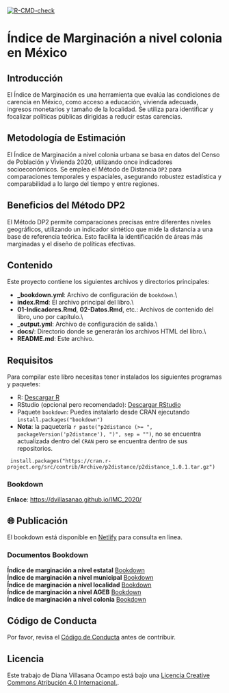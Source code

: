 [![R-CMD-check](https://github.com/r-lib/usethis/actions/workflows/R-CMD-check.yaml/badge.svg)](https://github.com/r-lib/usethis/actions/workflows/R-CMD-check.yaml)

# Índice de Marginación a nivel colonia en México   

## Introducción   

El Índice de Marginación es una herramienta que evalúa las condiciones de carencia en México, como acceso a educación, vivienda adecuada, ingresos monetarios y tamaño de la localidad. Se utiliza para identificar y focalizar políticas públicas dirigidas a reducir estas carencias.  

## Metodología de Estimación  

El Índice de Marginación a nivel colonia urbana se basa en datos del Censo de Población y Vivienda 2020, utilizando once indicadores socioeconómicos. Se emplea el Método de Distancia `DP2` para comparaciones temporales y espaciales, asegurando robustez estadística y comparabilidad a lo largo del tiempo y entre regiones.    

## Beneficios del Método DP2   

El Método DP2 permite comparaciones precisas entre diferentes niveles geográficos, utilizando un indicador sintético que mide la distancia a una base de referencia teórica. Esto facilita la identificación de áreas más marginadas y el diseño de políticas efectivas.  

## Contenido    

Este proyecto contiene los siguientes archivos y directorios principales:   

-   **\_bookdown.yml**: Archivo de configuración de `bookdown`.\
-   **index.Rmd**: El archivo principal del libro.\
-   **01-Indicadores.Rmd**, **02-Datos.Rmd**, etc.: Archivos de contenido del libro, uno por capítulo.\
-   **\_output.yml**: Archivo de configuración de salida.\
-   **docs/**: Directorio donde se generarán los archivos HTML del libro.\
-   **README.md**: Este archivo.

## Requisitos  

Para compilar este libro necesitas tener instalados los siguientes programas y paquetes:    

-   R: [Descargar R](https://cran.r-project.org/)  
-   RStudio (opcional pero recomendado): [Descargar RStudio](https://www.rstudio.com/products/rstudio/download/)   
-   Paquete `bookdown`: Puedes instalarlo desde CRAN ejecutando `install.packages("bookdown")`  
-   **Nota**: la paquetería `r paste("p2distance (>= ", packageVersion('p2distance'), ")", sep = "")`, no se encuentra actualizada dentro del `CRAN` pero se encuentra dentro de sus repositorios.   

```{{r}}
 install.packages("https://cran.r-project.org/src/contrib/Archive/p2distance/p2distance_1.0.1.tar.gz")   
```

### Bookdown  

**Enlace**: <https://dvillasanao.github.io/IMC_2020/>    

## 🌐 Publicación

El bookdown está disponible en [Netlify](https://imc-2010-2020-bookdown.netlify.app/) para consulta en línea.

### Documentos Bookdown  

**Índice de marginación a nivel estatal** [Bookdown](https://dvillasanao.github.io/IME_2010_2020/)   
**Índice de marginación a nivel municipal** [Bookdown](https://dvillasanao.github.io/IMM_2010-2020/)   
**Índice de marginación a nivel localidad** [Bookdown](https://dvillasanao.github.io/IML_2010_2020/)   
**Índice de marginación a nivel AGEB** [Bookdown](https://dvillasanao.github.io/IMU_2010-2020/)   
**Índice de marginación a nivel colonia** [Bookdown](https://dvillasanao.github.io/IMC_2020/)   


## Código de Conducta

Por favor, revisa el [Código de Conducta](CODE_OF_CONDUCT.md) antes de contribuir.

## Licencia

Este trabajo de Diana Villasana Ocampo está bajo una <a rel="license" href="http://creativecommons.org/licenses/by/4.0/"> Licencia Creative Commons Atribución 4.0 Internacional.</a>.


